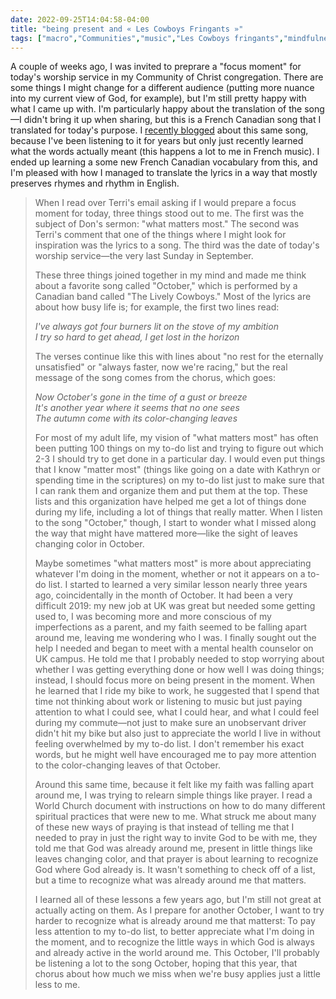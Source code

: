 ```yaml
---
date: 2022-09-25T14:04:58-04:00
title: "being present and « Les Cowboys Fringants »"
tags: ["macro","Communities","music","Les Cowboys fringants","mindfulness","presence","prayer"]
---
```

A couple of weeks ago, I was invited to preprare a "focus moment" for today's worship service in my Community of Christ congregation. There are some things I might change for a different audience (putting more nuance into my current view of God, for example), but I'm still pretty happy with what I came up with. I'm particularly happy about the translation of the song—I didn't bring it up when sharing, but this is a French Canadian song that I translated for today's purpose. I [recently blogged](https://spencergreenhalgh.com/myself/apprendre-enfin-les-paroles-des-chansons-francophones/) about this same song, because I've been listening to it for years but only just recently learned what the words actually meant (this happens a lot to me in French music). I ended up learning a some new French Canadian vocabulary from this, and I'm pleased with how I managed to translate the lyrics in a way that mostly preserves rhymes and rhythm in English.

> When I read over Terri's email asking if I would prepare a focus moment for today, three things stood out to me. The first was the subject of Don's sermon: "what matters most." The second was Terri's comment that one of the things where I might look for inspiration was the lyrics to a song. The third was the date of today's worship service—the very last Sunday in September. 
> 
> These three things joined together in my mind and made me think about a favorite song called "October," which is performed by a Canadian band called "The Lively Cowboys." Most of the lyrics are about how busy life is; for example, the first two lines read: 
>
> *I've always got four burners lit on the stove of my ambition*   
> *I try so hard to get ahead, I get lost in the horizon*  
> 
> The verses continue like this with lines about "no rest for the eternally unsatisfied" or "always faster, now we're racing," but the real message of the song comes from the chorus, which goes: 
>
> *Now October's gone in the time of a gust or breeze*  
> *It's another year where it seems that no one sees*  
> *The autumn come with its color-changing leaves*  
>
> For most of my adult life, my vision of "what matters most" has often been putting 100 things on my to-do list and trying to figure out which 2-3 I should try to get done in a particular day. I would even put things that I know "matter most" (things like going on a date with Kathryn or spending time in the scriptures) on my to-do list just to make sure that I can rank them and organize them and put them at the top. These lists and this organization have helped me get a lot of things done during my life, including a lot of things that really matter. When I listen to the song "October," though, I start to wonder what I missed along the way that might have mattered more—like the sight of leaves changing color in October.
> 
> Maybe sometimes "what matters most" is more about appreciating whatever I'm doing in the moment, whether or not it appears on a to-do list. I started to learned a very similar lesson nearly three years ago, coincidentally in the month of October. It had been a very difficult 2019: my new job at UK was great but needed some getting used to, I was becoming more and more conscious of my imperfections as a parent, and my faith seemed to be falling apart around me, leaving me wondering who I was. I finally sought out the help I needed and began to meet with a mental health counselor on UK campus. He told me that I probably needed to stop worrying about whether I was getting everything done or how well I was doing things; instead, I should focus more on being present in the moment. When he learned that I ride my bike to work, he suggested that I spend that time not thinking about work or listening to music but just paying attention to what I could see, what I could hear, and what I could feel during my commute—not just to make sure an unobservant driver didn't hit my bike but also just to appreciate the world I live in without feeling overwhelmed by my to-do list. I don't remember his exact words, but he might well have encouraged me to pay more attention to the color-changing leaves of that October. 
> 
> Around this same time, because it felt like my faith was falling apart around me, I was trying to relearn simple things like prayer. I read a World Church document with instructions on how to do many different spiritual practices that were new to me. What struck me about many of these new ways of praying is that instead of telling me that I needed to pray in just the right way to invite God to be with me, they told me that God was already around me, present in little things like leaves changing color, and that prayer is about learning to recognize God where God already is. It wasn't something to check off of a list, but a time to recognize what was already around me that matters.
> 
> I learned all of these lessons a few years ago, but I'm still not great at actually acting on them. As I prepare for another October, I want to try harder to recognize what is already around me that matterst: To pay less attention to my to-do list, to better appreciate what I'm doing in the moment, and to recognize the little ways in which God is always and already active in the world around me. This October, I'll probably be listening a lot to the song October, hoping that this year, that chorus about how much we miss when we're busy applies just a little less to me.